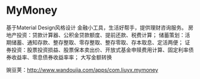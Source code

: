 # MyMoney

基于Material Design风格设计
金融小工具，生活好帮手，提供理财咨询服务。
房地产投资：贷款计算器、公积金贷款额度、提前还款、税费计算；
储蓄策划：活期储蓄、通知存款、整存整取、零存整取、整存零取、存本取息、定活两便；
证券投资：股票投资损益、股票保本卖出价、开放式基金申赎费用计算、固定利率债券收益率、零息债券收益率率；
大写金额转换

豌豆荚：http://www.wandoujia.com/apps/com.liuyx.mymoney
